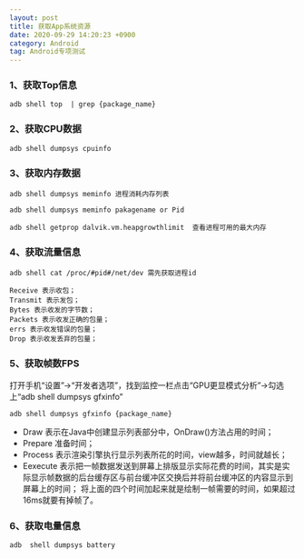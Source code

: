 ```yaml
---
layout: post
title: 获取App系统资源
date: 2020-09-29 14:20:23 +0900
category: Android
tag: Android专项测试
---
```

### 1、获取Top信息
`adb shell top  | grep {package_name}`

### 2、获取CPU数据
`adb shell dumpsys cpuinfo`

### 3、获取内存数据
`adb shell dumpsys meminfo 进程消耗内存列表 `

`adb shell dumpsys meminfo pakagename or Pid`

`adb shell getprop dalvik.vm.heapgrowthlimit  查看进程可用的最大内存`

### 4、获取流量信息
`adb shell cat /proc/#pid#/net/dev 需先获取进程id`

```
Receive 表示收包；
Transmit 表示发包；
Bytes 表示收发的字节数；
Packets 表示收发正确的包量；
errs 表示收发错误的包量；
Drop 表示收发丢弃的包量；
```

### 5、获取帧数FPS

打开手机“设置”→“开发者选项”，找到监控一栏点击“GPU更显模式分析”→勾选上“adb shell dumpsys gfxinfo”

`adb shell dumpsys gfxinfo {package_name}`

* Draw 表示在Java中创建显示列表部分中，OnDraw()方法占用的时间；
* Prepare 准备时间；
* Process 表示渲染引擎执行显示列表所花的时间，view越多，时间就越长；
* Eexecute 表示把一帧数据发送到屏幕上排版显示实际花费的时间，其实是实际显示帧数据的后台缓存区与前台缓冲区交换后并将前台缓冲区的内容显示到屏幕上的时间；
将上面的四个时间加起来就是绘制一帧需要的时间，如果超过16ms就要有掉帧了。

### 6、获取电量信息
`adb  shell dumpsys battery`




